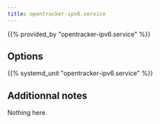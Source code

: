 ```yaml
---
title: opentracker-ipv6.service
---
```


{{% provided_by "opentracker-ipv6.service" %}}

## Options

{{% systemd_unit "opentracker-ipv6.service" %}}

## Additionnal notes

Nothing here.